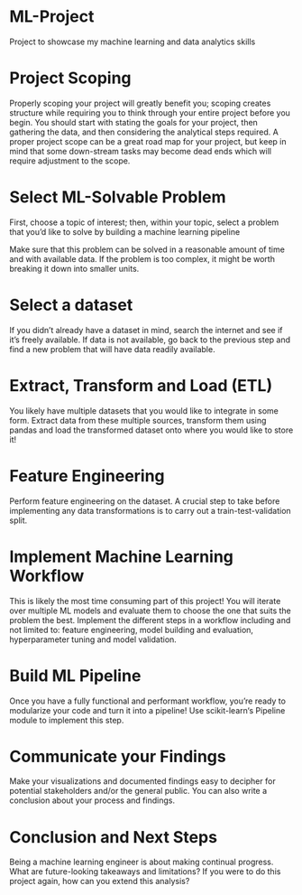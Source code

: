 # ML-Project
Project to showcase my machine learning and data analytics skills

# Project Scoping
Properly scoping your project will greatly benefit you; scoping creates structure while requiring you to think through your entire project before you begin. You should start with stating the goals for your project, then gathering the data, and then considering the analytical steps required. A proper project scope can be a great road map for your project, but keep in mind that some down-stream tasks may become dead ends which will require adjustment to the scope.

# Select ML-Solvable Problem
First, choose a topic of interest; then, within your topic, select a problem that you’d like to solve by building a machine learning pipeline

Make sure that this problem can be solved in a reasonable amount of time and with available data. If the problem is too complex, it might be worth breaking it down into smaller units.

# Select a dataset
If you didn’t already have a dataset in mind, search the internet and see if it’s freely available. If data is not available, go back to the previous step and find a new problem that will have data readily available.

# Extract, Transform and Load (ETL)
You likely have multiple datasets that you would like to integrate in some form. Extract data from these multiple sources, transform them using pandas and load the transformed dataset onto where you would like to store it!

# Feature Engineering
Perform feature engineering on the dataset. A crucial step to take before implementing any data transformations is to carry out a train-test-validation split.

# Implement Machine Learning Workflow
This is likely the most time consuming part of this project! You will iterate over multiple ML models and evaluate them to choose the one that suits the problem the best. Implement the different steps in a workflow including and not limited to: feature engineering, model building and evaluation, hyperparameter tuning and model validation.

# Build ML Pipeline
Once you have a fully functional and performant workflow, you’re ready to modularize your code and turn it into a pipeline! Use scikit-learn‘s Pipeline module to implement this step.

# Communicate your Findings
Make your visualizations and documented findings easy to decipher for potential stakeholders and/or the general public. You can also write a conclusion about your process and findings.

# Conclusion and Next Steps
Being a machine learning engineer is about making continual progress. What are future-looking takeaways and limitations? If you were to do this project again, how can you extend this analysis?
